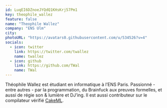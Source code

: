 ```yaml
---
id: LuqEI6DZnoeJYQdQ1KHsKrj57Pm1
key: theophile_wallez
feature: false
name: "Theophile Wallez"
company: "ENS Ulm"
city: 
photoURL: "https://avatars0.githubusercontent.com/u/534526?v=4"
socials:
  - icon: twitter
    link: https://twitter.com/twallez
    name: twallez
  - icon: github
    link: https://github.com/TWal
    name: TWal
---
```

Théophile Wallez est étudiant en informatique à l’ENS Paris. Passionné - entre autres - par la programmation, du Brainfuck aux preuves formelles, et aussi de régie son & lumière et DJ’ing. Il est aussi contributeur sur le compilateur vérifié [CakeML].

[CakeML]: https://cakeml.org

